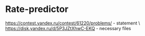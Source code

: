# Rate-predictor
https://contest.yandex.ru/contest/61220/problems/ - statement \\
https://disk.yandex.ru/d/5P3JZtXhwC-EKQ - necessary files

